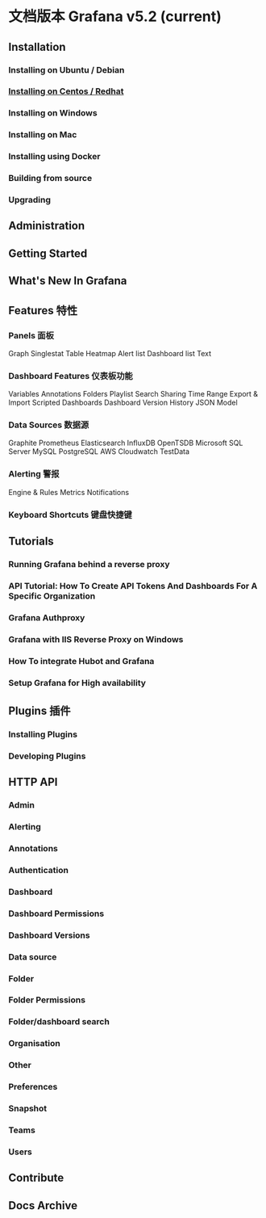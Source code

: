 # 文档版本 Grafana v5.2 (current)

## Installation
### Installing on Ubuntu / Debian
### [Installing on Centos / Redhat](http://docs.grafana.org/installation/rpm/)

### Installing on Windows
### Installing on Mac
### Installing using Docker
### Building from source
### Upgrading
## Administration
## Getting Started
## What's New In Grafana
## Features 特性
### Panels 面板
Graph
Singlestat
Table
Heatmap
Alert list
Dashboard list
Text
### Dashboard Features 仪表板功能
Variables
Annotations
Folders
Playlist
Search
Sharing
Time Range
Export & Import
Scripted Dashboards
Dashboard Version History
JSON Model
### Data Sources 数据源
Graphite
Prometheus
Elasticsearch
InfluxDB
OpenTSDB
Microsoft SQL Server
MySQL
PostgreSQL
AWS Cloudwatch
TestData
### Alerting 警报
Engine & Rules
Metrics
Notifications
### Keyboard Shortcuts 键盘快捷键

## Tutorials
### Running Grafana behind a reverse proxy
### API Tutorial: How To Create API Tokens And Dashboards For A Specific Organization
### Grafana Authproxy
### Grafana with IIS Reverse Proxy on Windows
### How To integrate Hubot and Grafana
### Setup Grafana for High availability

## Plugins 插件
### Installing Plugins
### Developing Plugins

## HTTP API
### Admin
### Alerting
### Annotations
### Authentication
### Dashboard
### Dashboard Permissions
### Dashboard Versions
### Data source
### Folder
### Folder Permissions
### Folder/dashboard search
### Organisation
### Other
### Preferences
### Snapshot
### Teams
### Users
## Contribute
## Docs Archive
